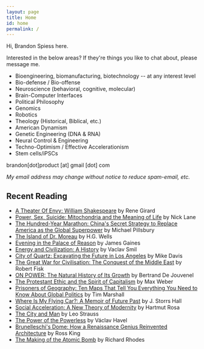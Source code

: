 ```yaml
---
layout: page
title: Home
id: home
permalink: /
---
```

Hi, Brandon Spiess here.

Interested in the below areas? If they're things you like to chat about, please message me. 

- Bioengineering, biomanufacturing, biotechnology -- at any interest level
- Bio-defense / Bio-offense
- Neuroscience (behavioral, cognitive, molecular)
- Brain-Computer Interfaces
- Political Philosophy
- Genomics
- Robotics
- Theology (Historical, Biblical, etc.)
- American Dynamism
- Genetic Engineering (DNA & RNA)
- Neural Control & Engineering
- Techno-Optimism / Effective Accelerationism
- Stem cells/iPSCs


brandon[dot]product [at] gmail [dot] com

*My email address may change without notice to reduce spam-email, etc.*


## Recent Reading

- [A Theater Of Envy: William Shakespeare](https://a.co/d/3ReJnCv) by Rene Girard
- [Power, Sex, Suicide: Mitochondria and the Meaning of Life](https://a.co/d/gVITrqp) by Nick Lane
- [The Hundred-Year Marathon: China's Secret Strategy to Replace America as the Global Superpower](https://a.co/d/1zi09AH) by Michael Pillsbury
- [The Island of Dr. Moreau](https://a.co/d/3YolLIb) by H.G. Wells
- [Evening in the Palace of Reason](https://a.co/d/89bwxKK) by James Gaines
- [Energy and Civilization: A History](https://a.co/d/dztFJca) by Vaclav Smil
- [City of Quartz: Excavating the Future in Los Angeles](https://a.co/d/c56gseN) by Mike Davis
- [The Great War for Civilisation: The Conquest of the Middle East](https://a.co/d/iyHq3Hp) by Robert Fisk
- [ON POWER: The Natural History of Its Growth](https://a.co/d/6Y0EBXa) by Bertrand De Jouvenel
- [The Protestant Ethic and the Spirit of Capitalism](https://a.co/d/irsvm7X) by Max Weber
- [Prisoners of Geography: Ten Maps That Tell You Everything You Need to Know About Global Politics](https://a.co/d/0QXJXsO) by Tim Marshall
- [Where Is My Flying Car?: A Memoir of Future Past](https://www.goodreads.com/en/book/show/42036377) by J. Storrs Hall
- [Social Acceleration: A New Theory of Modernity](https://a.co/d/gbMQN1e) by Hartmut Rosa
- [The City and Man](https://a.co/d/42JX7VO) by Leo Strauss
- [The Power of the Powerless](https://a.co/d/5t0mluD) by Václav Havel
- [Brunelleschi's Dome: How a Renaissance Genius Reinvented Architecture](https://a.co/d/7lpw4bx) by Ross King
- [The Making of the Atomic Bomb](https://a.co/d/jjXpvvs) by Richard Rhodes




<style>
  .wrapper {
    max-width: 46em;
  }
</style>
